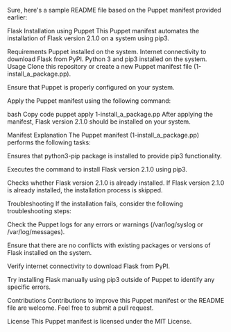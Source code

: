 
Sure, here's a sample README file based on the Puppet manifest provided earlier:

Flask Installation using Puppet
This Puppet manifest automates the installation of Flask version 2.1.0 on a system using pip3.

Requirements
Puppet installed on the system.
Internet connectivity to download Flask from PyPI.
Python 3 and pip3 installed on the system.
Usage
Clone this repository or create a new Puppet manifest file (1-install_a_package.pp).

Ensure that Puppet is properly configured on your system.

Apply the Puppet manifest using the following command:

bash
Copy code
puppet apply 1-install_a_package.pp
After applying the manifest, Flask version 2.1.0 should be installed on your system.

Manifest Explanation
The Puppet manifest (1-install_a_package.pp) performs the following tasks:

Ensures that python3-pip package is installed to provide pip3 functionality.

Executes the command to install Flask version 2.1.0 using pip3.

Checks whether Flask version 2.1.0 is already installed. If Flask version 2.1.0 is already installed, the installation process is skipped.

Troubleshooting
If the installation fails, consider the following troubleshooting steps:

Check the Puppet logs for any errors or warnings (/var/log/syslog or /var/log/messages).

Ensure that there are no conflicts with existing packages or versions of Flask installed on the system.

Verify internet connectivity to download Flask from PyPI.

Try installing Flask manually using pip3 outside of Puppet to identify any specific errors.

Contributions
Contributions to improve this Puppet manifest or the README file are welcome. Feel free to submit a pull request.

License
This Puppet manifest is licensed under the MIT License.
